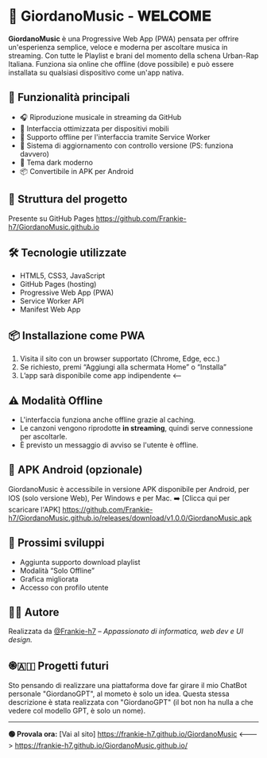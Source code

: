 # 🎵 GiordanoMusic - 𝐖𝐄𝐋𝐂𝐎𝐌𝐄

**GiordanoMusic** è una Progressive Web App (PWA) pensata per offrire un'esperienza semplice, veloce e moderna per ascoltare musica in streaming. Con tutte le Playlist e brani del momento della schena Urban-Rap Italiana.
Funziona sia online che offline (dove possibile) e può essere installata su qualsiasi dispositivo come un'app nativa.

## 🚀 Funzionalità principali

- 🎧 Riproduzione musicale in streaming da GitHub
- 📱 Interfaccia ottimizzata per dispositivi mobili
- 💾 Supporto offline per l'interfaccia tramite Service Worker
- 🔄 Sistema di aggiornamento con controllo versione (PS: funziona davvero)
- 🌙 Tema dark moderno
- 📦 Convertibile in APK per Android

## 📁 Struttura del progetto
Presente su GitHub Pages https://github.com/Frankie-h7/GiordanoMusic.github.io

## 🛠️ Tecnologie utilizzate

- HTML5, CSS3, JavaScript
- GitHub Pages (hosting)
- Progressive Web App (PWA)
- Service Worker API
- Manifest Web App

## 📦 Installazione come PWA

1. Visita il sito con un browser supportato (Chrome, Edge, ecc.)
2. Se richiesto, premi “Aggiungi alla schermata Home” o “Installa”
3. L’app sarà disponibile come app indipendente <--

## ⚠️ Modalità Offline

- L'interfaccia funziona anche offline grazie al caching.
- Le canzoni vengono riprodotte **in streaming**, quindi serve connessione per ascoltarle.
- È previsto un messaggio di avviso se l'utente è offline.

## 📲 APK Android (opzionale)

GiordanoMusic è accessibile in versione APK disponibile per Android, per IOS (solo versione Web), Per Windows e per Mac.
➡️ [Clicca qui per scaricare l'APK] https://github.com/Frankie-h7/GiordanoMusic.github.io/releases/download/v1.0.0/GiordanoMusic.apk

## 📌 Prossimi sviluppi

- Aggiunta supporto download playlist
- Modalità “Solo Offline”
- Grafica migliorata
- Accesso con profilo utente

## 👨‍💻 Autore

Realizzata da [@Frankie-h7](https://github.com/Frankie-h7) – *Appassionato di informatica, web dev e UI design.*

## ֎🇦🇮 Progetti futuri

Sto pensando di realizzare una piattaforma dove far girare il mio ChatBot personale "GiordanoGPT", al mometo è solo un idea.
Questa stessa descrizione è stata realizzata con "GiordanoGPT" (il bot non ha nulla a che vedere col modello GPT, è solo un nome).

---

**🟢 Provala ora:** [Vai al sito] https://frankie-h7.github.io/GiordanoMusic <---> https://frankie-h7.github.io/GiordanoMusic.github.io/

